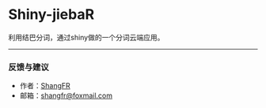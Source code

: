 # Shiny-jiebaR
利用结巴分词，通过shiny做的一个分词云端应用。
___






### 反馈与建议
- 作者：[ShangFR](http://www.cnblogs.com/shangfr "博客主页")
- 邮箱：<shangfr@foxmail.com>
